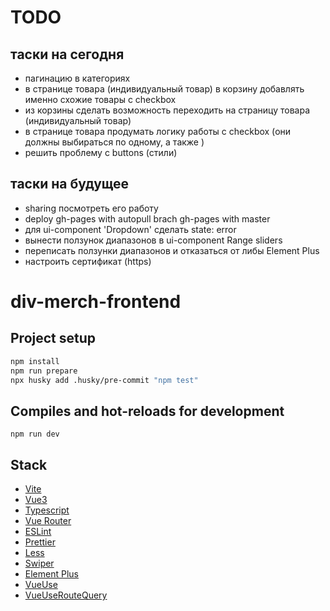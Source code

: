 # TODO

## таски на сегодня

- пагинацию в категориях
- в странице товара (индивидуальный товар) в корзину добавлять именно схожие товары с checkbox
- из корзины сделать возможность переходить на страницу товара (индивидуальный товар)
- в странице товара продумать логику работы с checkbox (они должны выбираться по одному, а также )
- решить проблему с buttons (стили)

## таски на будущее

- sharing посмотреть его работу
- deploy gh-pages with autopull brach gh-pages with master
- для ui-component 'Dropdown' сделать state: error
- вынести ползунок диапазонов в ui-component Range sliders
- переписать ползунки диапазонов и отказаться от либы Element Plus
- настроить сертификат (https)

# div-merch-frontend

## Project setup

```bash
npm install
npm run prepare
npx husky add .husky/pre-commit "npm test"
```

## Compiles and hot-reloads for development

```
npm run dev
```

## Stack

- [Vite](https://vitejs.dev/)
- [Vue3](https://vuejs.org/)
- [Typescript](https://www.typescriptlang.org/)
- [Vue Router](https://v3.router.vuejs.org/)
- [ESLint](https://eslint.org/)
- [Prettier](https://prettier.io/)
- [Less](https://lesscss.org/)
- [Swiper](https://swiperjs.com/)
- [Element Plus](https://element-plus.org/)
- [VueUse](https://vueuse.org/)
- [VueUseRouteQuery](https://github.com/Djaler/vue-use-route-query)
